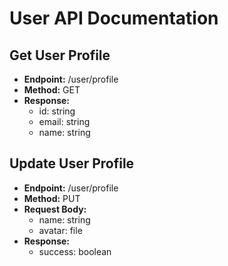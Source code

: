 
# User API Documentation

## Get User Profile

- **Endpoint:** /user/profile
- **Method:** GET
- **Response:**
  - id: string
  - email: string
  - name: string

## Update User Profile

- **Endpoint:** /user/profile
- **Method:** PUT
- **Request Body:**
  - name: string
  - avatar: file
- **Response:**
  - success: boolean
